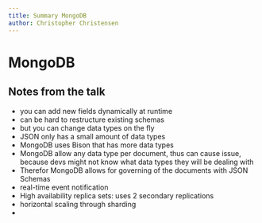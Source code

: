 ```yaml
---
title: Summary MongoDB
author: Christopher Christensen
---
```


# MongoDB

## Notes from the talk
- you can add new fields dynamically at runtime
- can be hard to restructure existing schemas
- but you can change data types on the fly
- JSON only has a small amount of data types
- MongoDB uses Bison that has more data types
- MongoDB allow any data type per document, thus can cause issue, because devs might not know what data types they will be dealing with
- Therefor MongoDB allows for governing of the documents with JSON Schemas
- real-time event notification
- High availability replica sets: uses 2 secondary replications
- horizontal scaling through sharding
- 
